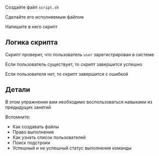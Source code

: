 Создайте файл `script.sh`

Сделайте его исполняемым файлом

Напишите в него скрипт

## Логика скрипта

Скрипт проверит, что пользователь `user` зарегистрирован в системе

Если пользователь существует, то скрипт завершится успешно

Если пользователя нет, то скрипт завершится с ошибкой

## Детали

В этом упражнении вам необходимо воспользоваться навыками из предыдущих занятий

Вспомните:

- Как создавать файлы
- Право выполнения
- Как узнать список пользователей
- Поиск подстроки
- Успешный и не успешный статус выполнения команды